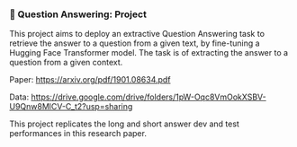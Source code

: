 ### 💬 Question Answering: Project
This project aims to deploy an extractive Question Answering task to retrieve the answer to a question from a given text, by fine-tuning a Hugging Face Transformer model. The task is of extracting the answer to a question from a given context.

Paper: https://arxiv.org/pdf/1901.08634.pdf

Data: https://drive.google.com/drive/folders/1pW-Oqc8VmOokXSBV-U9Qnw8MlCV-C_t2?usp=sharing 

This project replicates the long and short answer dev and test performances in this research paper.
